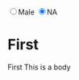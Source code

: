 <!--mylearningjourney
My note creation of what I am learning and the doubts I have.-->

<!--attribute value to sent the data to the server-->
<label for="male">
  <input id="male" value="male" type="radio" name="sex">Male
  
<!--checked - attribute for default option -->
<label for ="na">
  <input id="na" value="na" type="radio" name="income" checked>NA
  
<!-- div - division element -->

<div> </div>

<!-- DOCTYPE tells the browser which html it is coded -->

<!DOCTYPE html>
<html>
  <h1>First</h1>
  </html>
  
<!-- head and body helps in organizing the html code. Content goes into body and title goes into head.
Metadata like link,title,meta,style goes into head -->

<head> First </head><body>This is a body</body>
